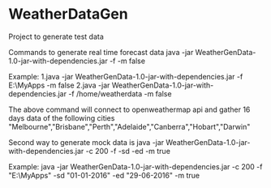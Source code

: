 # WeatherDataGen
Project to generate test data

Commands to generate real time forecast data
java -jar WeatherGenData-1.0-jar-with-dependencies.jar -f <directory path> -m false

Example:
1.java -jar WeatherGenData-1.0-jar-with-dependencies.jar -f E:\\MyApps -m false
2.java -jar WeatherGenData-1.0-jar-with-dependencies.jar -f /home/weatherdata -m false

The above command will connect to openweathermap api and gather 16 days data of the following cities
"Melbourne","Brisbane","Perth","Adelaide","Canberra","Hobart","Darwin"


Second way to generate mock data is
java -jar WeatherGenData-1.0-jar-with-dependencies.jar -c 200 -f <directory path> -sd <start date> -ed <end date> -m true

Example:
java -jar WeatherGenData-1.0-jar-with-dependencies.jar -c 200 -f "E:\\MyApps" -sd "01-01-2016" -ed "29-06-2016" -m true
